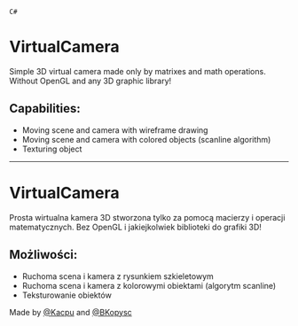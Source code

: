 `C#`

# VirtualCamera

Simple 3D virtual camera made only by matrixes and math operations.
Without OpenGL and any 3D graphic library!

## Capabilities:
- Moving scene and camera with wireframe drawing
- Moving scene and camera with colored objects (scanline algorithm)
- Texturing object

***

# VirtualCamera

Prosta wirtualna kamera 3D stworzona tylko za pomocą macierzy i operacji matematycznych.
Bez OpenGL i jakiejkolwiek biblioteki do grafiki 3D!

## Możliwości:
- Ruchoma scena i kamera z rysunkiem szkieletowym
- Ruchoma scena i kamera z kolorowymi obiektami (algorytm scanline)
- Teksturowanie obiektów


Made by [@Kacpu](https://github.com/Kacpu) and [@BKopysc](https://github.com/BKopysc)
